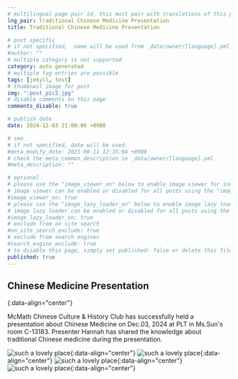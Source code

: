 ```yaml
---
# multilingual page pair id, this must pair with translations of this page. (This name must be unique)
lng_pair: Traditional Chinese Medicine Presentation
title: Traditional Chinese Medicine Presentation

# post specific
# if not specified, .name will be used from _data/owner/[language].yml
#author: ""
# multiple category is not supported
category: auto generated
# multiple tag entries are possible
tags: [jekyll, test]
# thumbnail image for post
img: ":post_pic2.jpg"
# disable comments on this page
comments_disable: true

# publish date
date: 2024-12-03 21:00:00 +0900

# seo
# if not specified, date will be used.
#meta_modify_date: 2021-08-11 12:35:04 +0900
# check the meta_common_description in _data/owner/[language].yml
#meta_description: ""

# optional
# please use the "image_viewer_on" below to enable image viewer for individual pages or posts (_posts/ or [language]/_posts folders).
# image viewer can be enabled or disabled for all posts using the "image_viewer_posts: true" setting in _data/conf/main.yml.
#image_viewer_on: true
# please use the "image_lazy_loader_on" below to enable image lazy loader for individual pages or posts (_posts/ or [language]/_posts folders).
# image lazy loader can be enabled or disabled for all posts using the "image_lazy_loader_posts: true" setting in _data/conf/main.yml.
#image_lazy_loader_on: true
# exclude from on site search
#on_site_search_exclude: true
# exclude from search engines
#search_engine_exclude: true
# to disable this page, simply set published: false or delete this file
published: true
---
```

## Chinese Medicine Presentation
{:data-align="center"}

McMath Chinese Culture & History Club has successfully held a presentation about Chinese Medicine on Dec.03, 2024 at PLT in Ms.Sun's room C-13183. Presenter Hannah has shared the knowledge about traditional Chinese medicine during the presentation.

![such a lovely place](:chinesemedicine1.jpg){:data-align="center"}
![such a lovely place](:chinesemedicine2.jpg){:data-align="center"}
![such a lovely place](:chinesemedicine3.jpg){:data-align="center"}
![such a lovely place](:chinesemedicine4.jpg){:data-align="center"}
